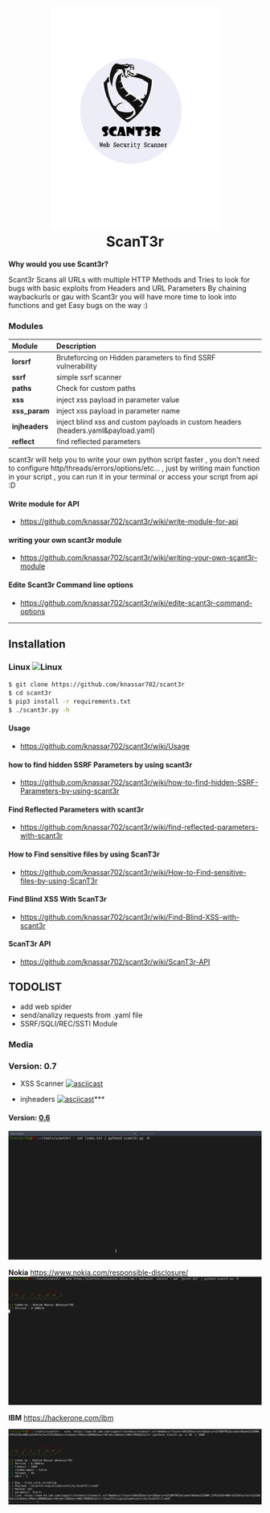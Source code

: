 <h1 align="center">
  <br>
  <a href="https://github.com/knassar702/scant3r"><img src="/.src/sccc.png" alt="ScanT3r"></a>
  <br>
  ScanT3r
  <br>
</h1>


**Why would you use Scant3r?**

Scant3r Scans all URLs with multiple HTTP Methods and Tries to look for bugs with basic exploits from Headers and URL Parameters By chaining waybackurls or gau
with Scant3r you will have more time to look into functions and get Easy bugs on the way :)




### Modules

| Module              | Description                   |
| :-------------    | :-------------                |
| **lorsrf** | Bruteforcing on Hidden parameters to find SSRF vulnerability |
| **ssrf** | simple ssrf scanner |
| **paths** | Check for custom paths|
| **xss** | inject xss payload in parameter value|
| **xss_param** | inject xss payload in parameter name
| **injheaders** | inject blind xss and custom payloads in custom headers (headers.yaml&payload.yaml)
| **reflect** | find reflected parameters 

scant3r will help you to write your own python script faster , you don't need to configure http/threads/errors/options/etc... , just by writing main function in your script , you can run it in your terminal or access your script from api :D
#### Write module for API
* https://github.com/knassar702/scant3r/wiki/write-module-for-api

#### writing your own scant3r module

* https://github.com/knassar702/scant3r/wiki/writing-your-own-scant3r-module


#### Edite Scant3r Command line options

* https://github.com/knassar702/scant3r/wiki/edite-scant3r-command-options


***
## Installation

### Linux ![Linux](http://icons.iconarchive.com/icons/dakirby309/simply-styled/32/OS-Linux-icon.png)

```bash
$ git clone https://github.com/knassar702/scant3r
$ cd scant3r
$ pip3 install -r requirements.txt
$ ./scant3r.py -h
```

#### Usage
* https://github.com/knassar702/scant3r/wiki/Usage


#### how to find hidden SSRF Parameters by using scant3r
* https://github.com/knassar702/scant3r/wiki/how-to-find-hidden-SSRF-Parameters-by-using-scant3r

#### Find Reflected Parameters with scant3r 
* https://github.com/knassar702/scant3r/wiki/find-reflected-parameters-with-scant3r

#### How to Find sensitive files by using ScanT3r
* https://github.com/knassar702/scant3r/wiki/How-to-Find-sensitive-files-by-using-ScanT3r

#### Find Blind XSS With ScanT3r
* https://github.com/knassar702/scant3r/wiki/Find-Blind-XSS-with-scant3r

#### ScanT3r API
* https://github.com/knassar702/scant3r/wiki/ScanT3r-API


## TODOLIST
* add web spider
* send/analizy requests from .yaml file
* SSRF/SQLI/REC/SSTI Module



### Media 

### Version: 0.7
* XSS Scanner
[![asciicast](https://asciinema.org/a/ROYOYuR7u7Ebjc81gf9iqisfw.svg)](https://asciinema.org/a/ROYOYuR7u7Ebjc81gf9iqisfw)

* injheaders
[![asciicast](https://asciinema.org/a/400245.svg)](https://asciinema.org/a/400245)*** 

#### Version: [0.6](https://github.com/knassar702/scant3r/releases/tag/0.6)

![](.src/all.gif)

**Nokia** https://www.nokia.com/responsible-disclosure/
![](.src/nokia.gif)

**IBM** https://hackerone.com/ibm

![](.src/ibm.png)
